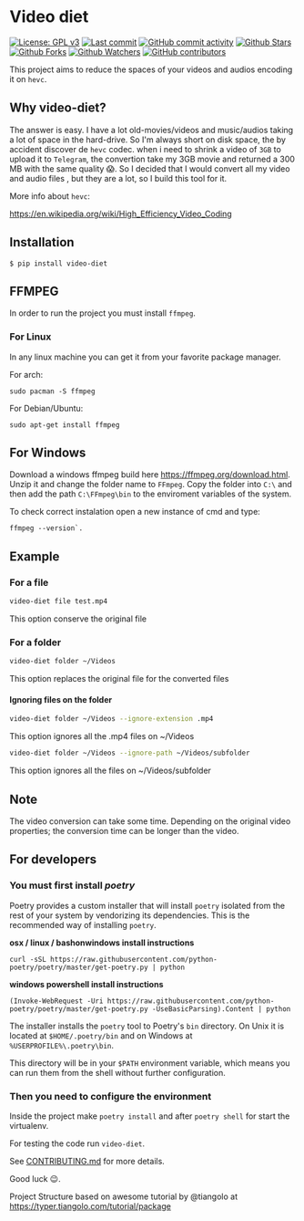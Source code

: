 # Video diet

[![License: GPL v3](https://img.shields.io/badge/License-GPLv3-blue.svg?label=license)](https://www.gnu.org/licenses/gpl-3.0) [![Last commit](https://img.shields.io/github/last-commit/hiancdtrsnm/video-diet.svg?style=flat)](https://github.com/hiancdtrsnm/video-diet/commits) [![GitHub commit activity](https://img.shields.io/github/commit-activity/m/hiancdtrsnm/video-diet)](https://github.com/hiancdtrsnm/video-diet/commits) [![Github Stars](https://img.shields.io/github/stars/hiancdtrsnm/video-diet?style=flat&logo=github)](https://github.com/hiancdtrsnm/video-diet) [![Github Forks](https://img.shields.io/github/forks/hiancdtrsnm/video-diet?style=flat&logo=github)](https://github.com/hiancdtrsnm/video-diet) [![Github Watchers](https://img.shields.io/github/watchers/hiancdtrsnm/video-diet?style=flat&logo=github)](https://github.com/hiancdtrsnm/video-diet) [![GitHub contributors](https://img.shields.io/github/contributors/hiancdtrsnm/video-diet)](https://github.com/hiancdtrsnm/video-diet/graphs/contributors)

This project aims to reduce the spaces of your videos and audios encoding it on `hevc`.

## Why video-diet?
The answer is easy. I have a lot old-movies/videos and music/audios taking a lot of space in the hard-drive.
So I'm always short on disk space, the by accident discover de `hevc` codec. when i need to shrink a video of `3GB`
to upload it to `Telegram`, the convertion take my 3GB movie and returned a 300 MB with the same quality 😱. So I
decided that I would convert all my video and audio files , but they are a lot, so I build this tool for it.

More info about `hevc`:

https://en.wikipedia.org/wiki/High_Efficiency_Video_Coding


## Installation

<div class="termy">

```console
$ pip install video-diet
```

</div>

## FFMPEG

In order to run the project you must install `ffmpeg`.

### For Linux
In any linux machine you can get it from your favorite package manager.

For arch:
```console
sudo pacman -S ffmpeg
```

For Debian/Ubuntu:
```console
sudo apt-get install ffmpeg
```

## For Windows

Download a windows ffmpeg build here https://ffmpeg.org/download.html. Unzip it and change the folder name to `FFmpeg`. Copy the folder into `C:\` and then add the path `C:\FFmpeg\bin` to the enviroment variables of the system. 

To check correct instalation open a new instance of cmd and type:
```console
ffmpeg --version`.
```

## Example

### For a file

```bash
video-diet file test.mp4
```
This option conserve the original file

### For a folder
```bash
video-diet folder ~/Videos
```
This option replaces the original file for the converted files

#### Ignoring files on the folder
```bash
video-diet folder ~/Videos --ignore-extension .mp4
```
This option ignores all the .mp4 files on ~/Videos

```bash
video-diet folder ~/Videos --ignore-path ~/Videos/subfolder
```
This option ignores all the files on ~/Videos/subfolder

## Note

The video conversion can take some time. Depending on the original video properties; the conversion time can be longer than the video.

## For developers

### You must first install *poetry*

Poetry provides a custom installer that will install `poetry` isolated from the rest of your system by vendorizing its dependencies. This is the recommended way of installing `poetry`.

**osx / linux / bashonwindows install instructions**

`curl -sSL https://raw.githubusercontent.com/python-poetry/poetry/master/get-poetry.py | python`

**windows powershell install instructions**

`(Invoke-WebRequest -Uri https://raw.githubusercontent.com/python-poetry/poetry/master/get-poetry.py -UseBasicParsing).Content | python`

The installer installs the `poetry` tool to Poetry's `bin` directory. On Unix it is located at `$HOME/.poetry/bin` and on Windows at `%USERPROFILE%\.poetry\bin`.

This directory will be in your `$PATH` environment variable, which means you can run them from the shell without further configuration.

### Then you need to configure the environment

Inside the project make `poetry install` and after `poetry shell` for start the virtualenv.

For testing the code run `video-diet`.

See [CONTRIBUTING.md](CONTRIBUTING.md) for more details.

Good luck 😉.

Project Structure based on awesome tutorial by @tiangolo at https://typer.tiangolo.com/tutorial/package
